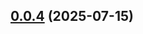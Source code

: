 ## [0.0.4](https://github.com/jameshiester/terraform-provider-bland/compare/v0.0.3...v0.0.4) (2025-07-15)
